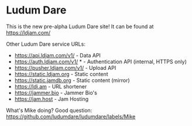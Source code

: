 # Ludum Dare

This is the new pre-alpha Ludum Dare site! It can be found at https://ldjam.com/

Other Ludum Dare service URLs:
* https://api.ldjam.com/v1/    - Data API 
* https://auth.ldjam.com/v1/ * - Authentication API (internal, HTTPS only)
* https://pusher.ldjam.com/v1/ - Upload API 
* https://static.ldjam.org     - Static content
* https://static.jamdb.org     - Static content (mirror)
* https://ldj.am               - URL shortener 
* https://jammer.bio           - Jammer Bio's 
* https://jam.host             - Jam Hosting

What's Mike doing? Good question: https://github.com/ludumdare/ludumdare/labels/Mike
